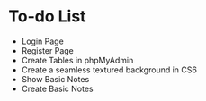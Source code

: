 # To-do List
- Login Page
- Register Page
- Create Tables in phpMyAdmin
- Create a seamless textured background in CS6
- Show Basic Notes
- Create Basic Notes
